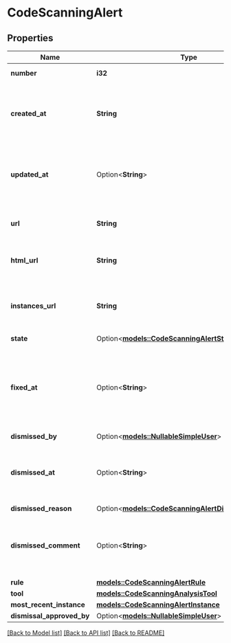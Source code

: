 # CodeScanningAlert

## Properties

Name | Type | Description | Notes
------------ | ------------- | ------------- | -------------
**number** | **i32** | The security alert number. | [readonly]
**created_at** | **String** | The time that the alert was created in ISO 8601 format: `YYYY-MM-DDTHH:MM:SSZ`. | [readonly]
**updated_at** | Option<**String**> | The time that the alert was last updated in ISO 8601 format: `YYYY-MM-DDTHH:MM:SSZ`. | [optional][readonly]
**url** | **String** | The REST API URL of the alert resource. | [readonly]
**html_url** | **String** | The GitHub URL of the alert resource. | [readonly]
**instances_url** | **String** | The REST API URL for fetching the list of instances for an alert. | [readonly]
**state** | Option<[**models::CodeScanningAlertState**](code-scanning-alert-state.md)> |  | 
**fixed_at** | Option<**String**> | The time that the alert was no longer detected and was considered fixed in ISO 8601 format: `YYYY-MM-DDTHH:MM:SSZ`. | [optional][readonly]
**dismissed_by** | Option<[**models::NullableSimpleUser**](nullable-simple-user.md)> |  | 
**dismissed_at** | Option<**String**> | The time that the alert was dismissed in ISO 8601 format: `YYYY-MM-DDTHH:MM:SSZ`. | [readonly]
**dismissed_reason** | Option<[**models::CodeScanningAlertDismissedReason**](code-scanning-alert-dismissed-reason.md)> |  | 
**dismissed_comment** | Option<**String**> | The dismissal comment associated with the dismissal of the alert. | [optional]
**rule** | [**models::CodeScanningAlertRule**](code-scanning-alert-rule.md) |  | 
**tool** | [**models::CodeScanningAnalysisTool**](code-scanning-analysis-tool.md) |  | 
**most_recent_instance** | [**models::CodeScanningAlertInstance**](code-scanning-alert-instance.md) |  | 
**dismissal_approved_by** | Option<[**models::NullableSimpleUser**](nullable-simple-user.md)> |  | [optional]

[[Back to Model list]](../README.md#documentation-for-models) [[Back to API list]](../README.md#documentation-for-api-endpoints) [[Back to README]](../README.md)


